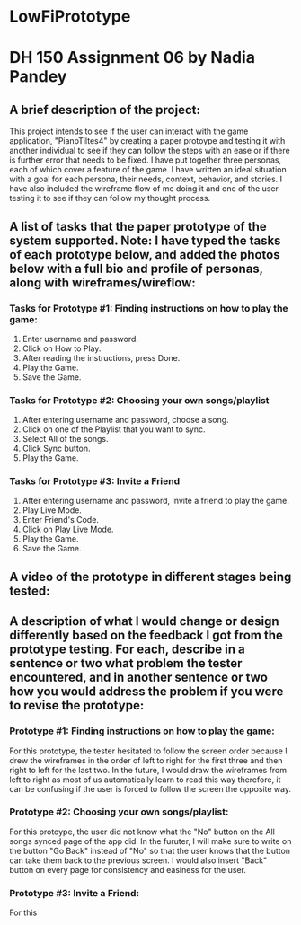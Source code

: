 # LowFiPrototype

# DH 150 Assignment 06 by Nadia Pandey

## A brief description of the project:

This project intends to see if the user can interact with the game application, "PianoTiltes4" by creating a paper protoype and testing it with another individual to see if they can follow the steps with an ease or if there is further error that needs to be fixed. I have put together three personas, each of which cover a feature of the game. I have written an ideal situation with a goal for each persona, their needs, context, behavior, and stories. I have also included the wireframe flow of me doing it and one of the user testing it to see if they can follow my thought process.

## A list of tasks that the paper prototype of the system supported. Note: I have typed the tasks of each prototype below, and added the photos below with a full bio and profile of personas, along with wireframes/wireflow:

### Tasks for Prototype #1: Finding instructions on how to play the game:
1. Enter username and password.
2. Click on How to Play.
3. After reading the instructions, press Done.
4. Play the Game.
5. Save the Game.

### Tasks for Prototype #2: Choosing your own songs/playlist
1. After entering username and password, choose a song.
2. Click on one of the Playlist that you want to sync.
3. Select All of the songs.
4. Click Sync button.
5. Play the Game.

### Tasks for Prototype #3: Invite a Friend
1. After entering username and password, Invite a friend to play the game.
2. Play Live Mode.
3. Enter Friend's Code.
4. Click on Play Live Mode.
5. Play the Game.
6. Save the Game.

## A video of the prototype in different stages being tested:

## A description of what I would change or design differently based on the feedback I got from the prototype testing. For each, describe in a sentence or two what problem the tester encountered, and in another sentence or two how you would address the problem if you were to revise the prototype:

### Prototype #1: Finding instructions on how to play the game:
For this prototype, the tester hesitated to follow the screen order because I drew the wireframes in the order of left to right for the first three and then right to left for the last two. In the future, I would draw the wireframes from left to right as most of us automatically learn to read this way therefore, it can be confusing if the user is forced to follow the screen the opposite way.

### Prototype #2: Choosing your own songs/playlist:
For this protoype, the user did not know what the "No" button on the All songs synced page of the app did. In the furuter, I will make sure to write on the button "Go Back" instead of "No" so that the user knows that the button can take them back to the previous screen. I would also insert "Back" button on every page for consistency and easiness for the user.

### Prototype #3: Invite a Friend:
For this 
